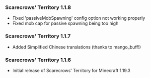 ### Scarecrows' Territory 1.1.8
- Fixed 'passiveMobSpawning' config option not working properly
- Fixed mob cap for passive spawning being too high

### Scarecrows' Territory 1.1.7
- Added Simplified Chinese translations (thanks to mango_buff!)

### Scarecrows' Territory 1.1.6
- Initial release of Scarecrows' Territory for Minecraft 1.19.3
